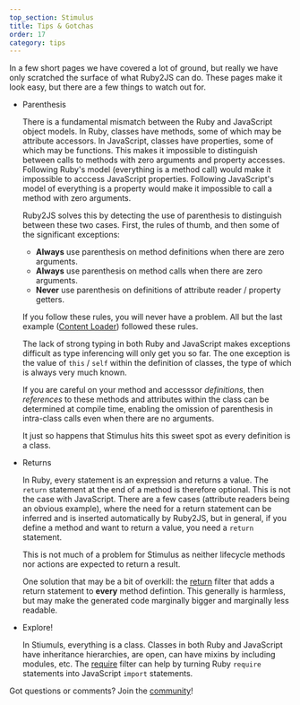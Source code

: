 ```yaml
---
top_section: Stimulus
title: Tips & Gotchas
order: 17
category: tips
---
```


In a few short pages we have covered a lot of ground, but really we have only
scratched the surface of what Ruby2JS can do.  These pages make it look easy,
but there are a few things to watch out for.

 * Parenthesis

     There is a fundamental mismatch between the Ruby and JavaScript object
     models.  In Ruby, classes have methods, some of which may be attribute
     accessors.  In JavaScript, classes have properties, some of which may be
     functions.  This makes it impossible to distinguish between calls to
     methods with zero arguments and property accesses.  Following Ruby's
     model (everything is a method call) would make it impossible to acccess
     JavaScript properties.  Following JavaScript's model of everything is a
     property would make it impossible to call a method with zero arguments.

     Ruby2JS solves this by detecting the use of parenthesis to distinguish
     between these two cases.  First, the rules of thumb, and then some of the
     significant exceptions:

     * **Always** use parenthesis on method definitions when there are zero
       arguments.
     * **Always** use parenthesis on method calls when there are zero
       arguments.
     * **Never** use parenthesis on definitions of attribute reader / property
       getters.

     If you follow these rules, you will never have a problem.  All but the
     last example ([Content Loader](content-loader)) followed these rules.

     The lack of strong typing in both Ruby and JavaScript makes exceptions
     difficult as type inferencing will only get you so far.  The one
     exception is the value of `this` / `self` within the definition of
     classes, the type of which is always very much known.

     If you are careful on your method and accesssor *definitions*, then
     *references* to these methods and attributes within the class can be
     determined at compile time, enabling the omission of parenthesis in
     intra-class calls even when there are no arguments.

     It just so happens that Stimulus hits this sweet spot as every definition
     is a class.

 * Returns

     In Ruby, every statement is an expression and returns a value.  The
     `return` statement at the end of a method is therefore optional.  This is
     not the case with JavaScript.  There are a few cases (attribute readers
     being an obvious example), where the need for a return statement can be
     inferred and is inserted automatically by Ruby2JS, but in general, if you
     define a method and want to return a value, you need a `return` statement.

     This is not much of a problem for Stimulus as neither lifecycle methods
     nor actions are expected to return a result.

     One solution that may be a bit of overkill: the
     [return](../../docs/filters/return) filter that adds a return statement
     to **every** method defintion.  This generally is harmless, but may make
     the generated code marginally bigger and marginally less readable.

 * Explore!

     In Stiumuls, everything is a class.  Classes in both Ruby and JavaScript
     have inheritance hierarchies, are open, can have mixins by including
     modules, etc.  The [require](../../docs/filters/require) filter can help
     by turning Ruby `require` statements into JavaScript `import` statements.

Got questions or comments?  Join the [community](../../docs/community)!
